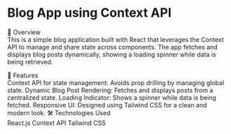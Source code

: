 # Blog App using Context API
📌 Overview
<br>
This is a simple blog application built with React that leverages the Context API to manage and share state across components. The app fetches and displays blog posts dynamically, showing a loading spinner while data is being retrieved.

🚀 Features
<br>
Context API for state management: Avoids prop drilling by managing global state.
Dynamic Blog Post Rendering: Fetches and displays posts from a centralized state.
Loading Indicator: Shows a spinner while data is being fetched.
Responsive UI: Designed using Tailwind CSS for a clean and modern look.
🛠️ Technologies Used
<br>
React.js
Context API
Tailwind CSS
